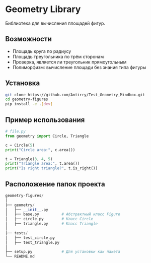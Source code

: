 # Geometry Library

Библиотека для вычисления площадей фигур.

## Возможности
- Площадь круга по радиусу
- Площадь треугольника по трём сторонам
- Проверка, является ли треугольник прямоугольным
- Полиморфизм: вычисление площади без знания типа фигуры

## Установка
```bash
git clone https://github.com/Antirry/Test_Geometry_Mindbox.git
cd geometry-figures
pip install -e .[dev]
```



## Пример использования
```py
# file.py
from geometry import Circle, Triangle

c = Circle(5)
print("Circle area:", c.area())

t = Triangle(3, 4, 5)
print("Triangle area:", t.area())
print("Is right triangle?", t.is_right())
```

## Расположение папок проекта

```py
geometry-figures/
│
├── geometry/
│   ├── __init__.py
│   ├── base.py          # Абстрактный класс Figure
│   ├── circle.py        # Класс Circle
│   ├── triangle.py      # Класс Triangle
│
├── tests/
│   ├── test_circle.py
│   ├── test_triangle.py
│
├── setup.py             # Для установки как пакета
└── README.md
```